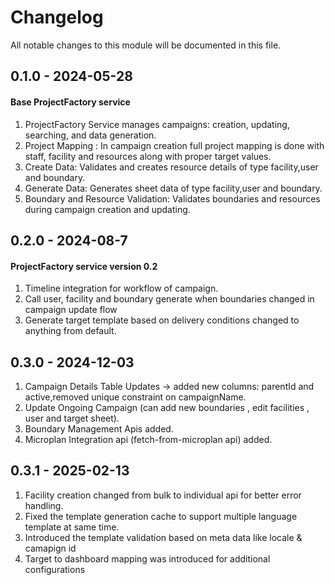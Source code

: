 # Changelog
All notable changes to this module will be documented in this file.

## 0.1.0 - 2024-05-28
#### Base ProjectFactory service 
  1. ProjectFactory Service manages campaigns: creation, updating, searching, and data generation.
  2. Project Mapping : In campaign creation full project mapping is done with staff, facility and resources along with proper target values.
  3. Create Data: Validates and creates resource details of type facility,user and boundary.
  4. Generate Data: Generates sheet data of type facility,user and boundary.
  5. Boundary and Resource Validation: Validates boundaries and resources during campaign creation and updating.

## 0.2.0 - 2024-08-7
#### ProjectFactory service version 0.2
   1. Timeline integration for workflow of campaign.
   2. Call user, facility and boundary generate when boundaries changed in campaign update flow
   3. Generate target template based on delivery conditions changed to anything from default.

## 0.3.0 - 2024-12-03
  1.  Campaign Details Table Updates -> added new columns: parentId and active,removed unique constraint on campaignName.
  2.  Update Ongoing Campaign (can add new boundaries , edit facilities , user and target sheet).
  3.  Boundary Management Apis added.
  4.  Microplan Integration api (fetch-from-microplan api) added.


## 0.3.1 - 2025-02-13
  1. Facility creation changed from bulk to individual api for better error handling.
  2. Fixed the template generation cache to support multiple language template at same time.  
  3. Introduced the template validation based on meta data like locale & camapign id
  4. Target to dashboard mapping was introduced for additional configurations